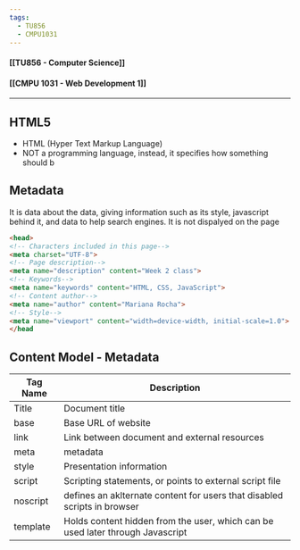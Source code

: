 ```yaml
---
tags:
  - TU856
  - CMPU1031
---
```

#### [[TU856 - Computer Science]]
#### [[CMPU 1031 - Web Development 1]]

---

## HTML5
- HTML (Hyper Text Markup Language)
- NOT a programming language, instead, it specifies how something should b


## Metadata
It is data about the data, giving information such as its style, javascript behind it, and data to help search engines.
It is not dispalyed on the page

``` html
<head>  
<!-- Characters included in this page-->  
<meta charset="UTF-8">  
<!-- Page description-->  
<meta name="description" content="Week 2 class">  
<!-- Keywords-->  
<meta name="keywords" content="HTML, CSS, JavaScript">  
<!-- Content author-->  
<meta name="author" content="Mariana Rocha">  
<!-- Style-->  
<meta name="viewport" content="width=device-width, initial-scale=1.0">  
</head
```

## Content Model - Metadata

| Tag Name | Description                                                                    |
| -------- | ------------------------------------------------------------------------------ |
| Title    | Document title                                                                 |
| base     | Base URL of website                                                            |
| link     | Link between document and external resources                                   |
| meta     | metadata                                                                       |
| style    | Presentation information                                                       |
| script   | Scripting statements, or points to external script file                        |
| noscript | defines an aklternate content for users that disabled scripts in browser       |
| template | Holds content hidden from the user, which can be used later through Javascript |

